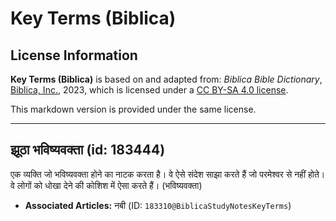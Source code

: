 # Key Terms (Biblica)

## License Information

**Key Terms (Biblica)** is based on and adapted from: _Biblica Bible Dictionary_, [Biblica, Inc.](https://www.biblica.com/), 2023, which is licensed under a [CC BY-SA 4.0 license](https://creativecommons.org/licenses/by-sa/4.0/legalcode.en).

This markdown version is provided under the same license.



--------------------------------

## झूठा भविष्यवक्ता (id: 183444)

एक व्यक्ति जो भविष्यवक्ता होने का नाटक करता है। वे ऐसे संदेश साझा करते हैं जो परमेश्वर से नहीं होते। वे लोगों को धोखा देने की कोशिश में ऐसा करते हैं। (भविष्यवक्ता)

* **Associated Articles:** नबी (ID: `183310@BiblicaStudyNotesKeyTerms`)

